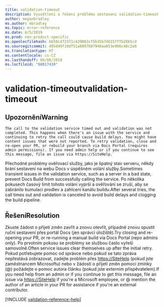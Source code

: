 ```yaml
---
title: validation-timeout
description: Vysvětlení a řešení problému sestavení validation-timeout na webu Docs
author: meganbradley
ms.author: mbradley
ms.topic: error-reference
ms.date: 6/5/2019
ms.prod: non-product-specific
ms.openlocfilehash: bb58c472371c429002cf5b35b7d6157ffb28b5cd
ms.sourcegitcommit: 495d49f10df51a8897687940aa653e906c48c2a0
ms.translationtype: HT
ms.contentlocale: cs-CZ
ms.lasthandoff: 08/06/2019
ms.locfileid: "68817410"
---
```

# <a name="validation-timeout"></a><span data-ttu-id="666b7-103">validation-timeout</span><span class="sxs-lookup"><span data-stu-id="666b7-103">validation-timeout</span></span>

## <a name="warning"></a><span data-ttu-id="666b7-104">Upozornění</span><span class="sxs-lookup"><span data-stu-id="666b7-104">Warning</span></span>

`The call to the validation service timed out and validation was not completed. This happens when there's an issue with the service and continuing to retry the call could cause build delays. You might have content issues that were not reported. To retry validation, close and re-open your PR, or rebuild your branch via Docs Portal (requires admin permissions). If you need admin help or if you continue to see this message, file an issue via https://SiteHelp.`

<span data-ttu-id="666b7-105">Přechodné problémy ověřovací služby, jako je špatný stav serveru, někdy brání sestavení na webu Docs v úspěšném volání služby.</span><span class="sxs-lookup"><span data-stu-id="666b7-105">Sometimes transient issues in the validation service, such as a server in a bad state, prevent Docs Build from successfully calling the service.</span></span> <span data-ttu-id="666b7-106">Po několika pokusech časový limit tohoto volání vyprší a ověřování se zruší, aby se zabránilo kumulaci prodlev a zahlcení kanálu buildu.</span><span class="sxs-lookup"><span data-stu-id="666b7-106">After several tries, the call times out and validation is canceled to avoid build delays and clogging the build pipeline.</span></span>

## <a name="resolution"></a><span data-ttu-id="666b7-107">Řešení</span><span class="sxs-lookup"><span data-stu-id="666b7-107">Resolution</span></span>

<span data-ttu-id="666b7-108">Zkuste žádost o přijetí změn zavřít a znovu otevřít, případně znovu spustit ruční sestavení přes portál Docs (jen správci úložiště).</span><span class="sxs-lookup"><span data-stu-id="666b7-108">Try closing and re-opening your PR, or re-running a manual build via Docs Portal (repo admins only).</span></span> <span data-ttu-id="666b7-109">Po prvotním pokusu se problémy se službou často vyřeší samovolně.</span><span class="sxs-lookup"><span data-stu-id="666b7-109">Often service issues clear themselves up after the initial retry.</span></span> <span data-ttu-id="666b7-110">Pokud potřebujete pomoc od správce nebo pokud se tato zpráva nepřestává zobrazovat, zadejte problém přes [https://SiteHelp](https://SiteHelp) (pokud jste zaměstnancem Microsoftu) nebo v žádosti o přijetí změn pomocí zmínky (@) požádejte o pomoc autora článku (pokud jste externím přispěvatelem).</span><span class="sxs-lookup"><span data-stu-id="666b7-110">If you need help from an admin or if you continue to get this message, file an issue via [https://SiteHelp](https://SiteHelp) if you're a Microsoft employee, or @ mention the author of an article in your PR for assistance if you're an external contributor.</span></span>

<!--make sure to add this file to your includes folder and verify the path-->
[!INCLUDE [validation-reference-help](includes/validation-reference-help.md)]
